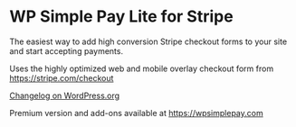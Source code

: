 WP Simple Pay Lite for Stripe
==================

The easiest way to add high conversion Stripe checkout forms to your site and start accepting payments.

Uses the highly optimized web and mobile overlay checkout form from https://stripe.com/checkout

[Changelog on WordPress.org](https://wordpress.org/plugins/stripe/changelog/)

Premium version and add-ons available at https://wpsimplepay.com
